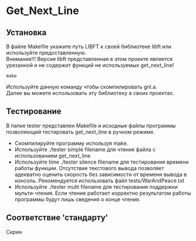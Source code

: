 # Get_Next_Line

## Установка
В файле Makefile укажите путь LIBFT к своей библиотеке libft или используйте предоставленную.  
Внимание!!! Версия libft представленная в этом проекте является урезанной и не содержит функций не используемых get_next_line!
```
make
```
Используйте данную команду чтобы скомпилировать gnl.a.  
Далее вы можете использовать эту библиотеку в своих проектах.

## Тестирование
В папке tester представлен Makefile и исходные файлы программы позволяющей тестировать get_next_line в ручном режиме.

* Скомпилируйте программу используя make.
* Используйте ./tester simple filename для чтения файла с использованием get_next_line
* Используйте time ./tester silence filename для тестирования времени работы функции.
Отсутствие текстового вывода позволяет адекватно оценить скорость без зависимости от времени вывода в консоль.
Рекомендуется использовать файл tests/WarAndPeace.txt
* Используйте ./tester multi filename для тестирования поддержки мульти-чтения.
Если чтение работает корректно результатом работы программы будут лишь сведения о конце чтения.

## Соответствие 'стандарту'
Скрин

